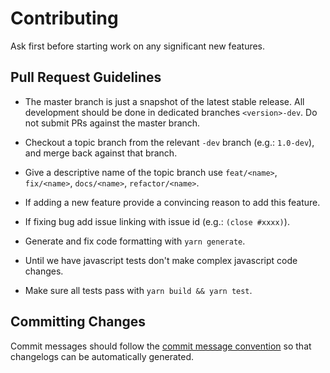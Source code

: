 # Contributing

Ask first before starting work on any significant new features.

## Pull Request Guidelines

- The master branch is just a snapshot of the latest stable release. All development should be done in dedicated branches `<version>-dev`. Do not submit PRs against the master branch.

- Checkout a topic branch from the relevant `-dev` branch (e.g.: `1.0-dev`), and merge back against that branch.

- Give a descriptive name of the topic branch use `feat/<name>`, `fix/<name>`, `docs/<name>`, `refactor/<name>`.

- If adding a new feature provide a convincing reason to add this feature.

- If fixing bug add issue linking with issue id (e.g.: `(close #xxxx)`).

- Generate and fix code formatting with `yarn generate`.

- Until we have javascript tests don't make complex javascript code changes.

- Make sure all tests pass with `yarn build && yarn test`.

## Committing Changes

Commit messages should follow the [commit message convention](./COMMIT_CONVENTION.md) so that changelogs can be automatically generated.
